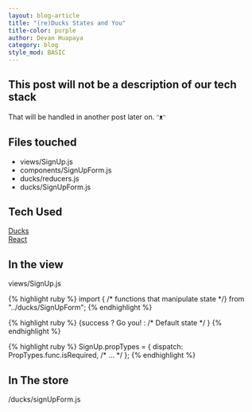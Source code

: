 ```yaml
---
layout: blog-article
title: "(re)Ducks States and You"
title-color: purple
author: Devan Huapaya
category: blog
style_mod: BASIC
---
```


## This post will not be a description of our tech stack

That will be handled in another post later on. ᵔᴥᵔ

## Files touched

* views/SignUp.js
* components/SignUpForm.js
* ducks/reducers.js
* ducks/SignUpForm.js

## Tech Used

[Ducks](https://github.com/erikras/ducks-modular-redux)  
[React](http://facebook.github.io)  

## In the view

views/SignUp.js

{% highlight ruby %}
import { /* functions that manipulate state */} from "../ducks/SignUpForm";
{% endhighlight %}

{% highlight ruby %}
{success ?
    <Banner headline="Good Job!">
        Go you!
    </Banner> :
    <Banner headline="Team Request">
        /* Default state */
    </Banner>
}
{% endhighlight %}

{% highlight ruby %}
SignUp.propTypes = {
    dispatch: PropTypes.func.isRequired,
    /* ... */
};
{% endhighlight %}


## In The store

/ducks/signUpForm.js
